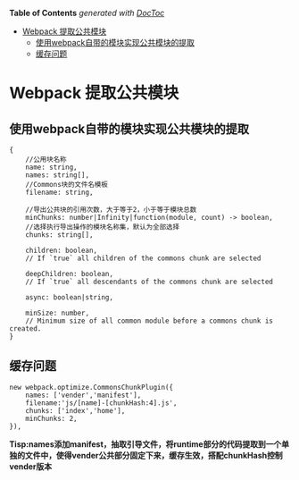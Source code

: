 <!-- START doctoc generated TOC please keep comment here to allow auto update -->
<!-- DON'T EDIT THIS SECTION, INSTEAD RE-RUN doctoc TO UPDATE -->
**Table of Contents**  *generated with [DocToc](https://github.com/thlorenz/doctoc)*

- [Webpack 提取公共模块](#webpack-%E6%8F%90%E5%8F%96%E5%85%AC%E5%85%B1%E6%A8%A1%E5%9D%97)
  - [使用webpack自带的模块实现公共模块的提取](#%E4%BD%BF%E7%94%A8webpack%E8%87%AA%E5%B8%A6%E7%9A%84%E6%A8%A1%E5%9D%97%E5%AE%9E%E7%8E%B0%E5%85%AC%E5%85%B1%E6%A8%A1%E5%9D%97%E7%9A%84%E6%8F%90%E5%8F%96)
  - [缓存问题](#%E7%BC%93%E5%AD%98%E9%97%AE%E9%A2%98)

<!-- END doctoc generated TOC please keep comment here to allow auto update -->

# Webpack 提取公共模块

## 使用webpack自带的模块实现公共模块的提取

	{
		//公用块名称
		name: string,
		names: string[],
		//Commons块的文件名模板
		filename: string,
		
		//导出公共块的引用次数，大于等于2，小于等于模块总数
		minChunks: number|Infinity|function(module, count) -> boolean,
		//选择执行导出操作的模块名称集，默认为全部选择	
		chunks: string[],
				
		children: boolean,
		// If `true` all children of the commons chunk are selected
		
		deepChildren: boolean,
		// If `true` all descendants of the commons chunk are selected
		
		async: boolean|string,
		
		minSize: number,
		// Minimum size of all common module before a commons chunk is created.
	}

## 缓存问题

	new webpack.optimize.CommonsChunkPlugin({
        names: ['vender','manifest'],
        filename:'js/[name]-[chunkHash:4].js',
        chunks: ['index','home'],
        minChunks: 2,
    }),

**Tisp:names添加manifest，抽取引导文件，将runtime部分的代码提取到一个单独的文件中，使得vender公共部分固定下来，缓存生效，搭配chunkHash控制vender版本**